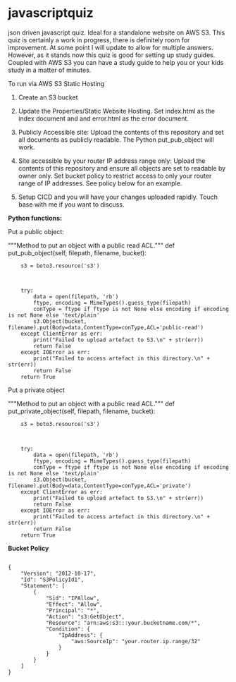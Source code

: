 # javascriptquiz
json driven javascript quiz.   Ideal for a standalone website on AWS S3.    This quiz is certainly a work in progress, there is definitely room for improvement.    At some point I will update to allow for multiple answers.    However, as it stands now this quiz is good for setting up study guides.   Coupled with AWS S3 you can have a study guide to help you or your kids study in a matter of minutes.  


To run via AWS S3 Static Hosting


1.   Create an S3 bucket

2.   Update the Properties/Static Website Hosting.  Set index.html as the index document and and error.html as the error document.

3.  Publicly Accessible site:   Upload the contents of this repository and set all documents as publicly readable.  The Python put_pub_object will work.

4.  Site accessible by your router IP address range only:    Upload the contents of this repository and ensure all objects are set to readable by owner only.   Set bucket policy to restrict access to only your router range of IP addresses.  See policy below for an example. 


5.  Setup CICD and you will have your changes uploaded rapidly.   Touch base with me if you want to discuss. 








<b>Python functions:</b>


Put a public object:

 """Method to put an object with a public read ACL."""
    def put_pub_object(self, filepath, filename, bucket):

        s3 = boto3.resource('s3')


        
        try:                 
            data = open(filepath, 'rb')
            ftype, encoding = MimeTypes().guess_type(filepath)
            conType = ftype if ftype is not None else encoding if encoding is not None else 'text/plain'    
            s3.Object(bucket, filename).put(Body=data,ContentType=conType,ACL='public-read')
        except ClientError as err:
            print("Failed to upload artefact to S3.\n" + str(err))
            return False
        except IOError as err:
            print("Failed to access artefact in this directory.\n" + str(err))
            return False   
        return True
        
        
        
Put a private object

"""Method to put an object with a public read ACL."""
    def put_private_object(self, filepath, filename, bucket):

        s3 = boto3.resource('s3')


        
        try:                 
            data = open(filepath, 'rb')
            ftype, encoding = MimeTypes().guess_type(filepath)
            conType = ftype if ftype is not None else encoding if encoding is not None else 'text/plain'    
            s3.Object(bucket, filename).put(Body=data,ContentType=conType,ACL='private')
        except ClientError as err:
            print("Failed to upload artefact to S3.\n" + str(err))
            return False
        except IOError as err:
            print("Failed to access artefact in this directory.\n" + str(err))
            return False   
        return True
        
        
        
<b>Bucket Policy</b>


<code>
{
    "Version": "2012-10-17",
    "Id": "S3PolicyId1",
    "Statement": [
        {
            "Sid": "IPAllow",
            "Effect": "Allow",
            "Principal": "*",
            "Action": "s3:GetObject",
            "Resource": "arn:aws:s3:::your.bucketname.com/*",
            "Condition": {
                "IpAddress": {
                    "aws:SourceIp": "your.router.ip.range/32"
                }
            }
        }
    ]
}
</code>
